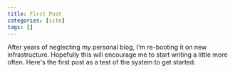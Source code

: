 ```yaml
---
title: First Post
categories: [site]
tags: []
---
```


After years of neglecting my personal blog, I'm re-booting it on new infrastructure. Hopefully this will encourage me to start writing a little more often. Here's the first post as a test of the system to get started.